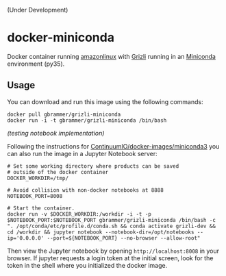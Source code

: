 (Under Development)

# docker-miniconda

Docker container running [amazonlinux](https://hub.docker.com/_/amazonlinux/)
with [Grizli](https://github.com/gbrammer/grizli) running in 
an [Miniconda](http://conda.pydata.org/miniconda.html) environment (py35).

Usage
-----

You can download and run this image using the following commands:

    docker pull gbrammer/grizli-miniconda
    docker run -i -t gbrammer/grizli-miniconda /bin/bash

*(testing notebook implementation)*

Following the instructions for [ContinuumIO/docker-images/miniconda3](https://github.com/ContinuumIO/docker-images/tree/master/miniconda3)
you can also run the image in a Jupyter Notebook server:

    # Set some working directory where products can be saved 
    # outside of the docker container
    DOCKER_WORKDIR=/tmp/ 
    
    # Avoid collision with non-docker notebooks at 8888
    NOTEBOOK_PORT=8008 
    
    # Start the container.
    docker run -v $DOCKER_WORKDIR:/workdir -i -t -p $NOTEBOOK_PORT:$NOTEBOOK_PORT gbrammer/grizli-miniconda /bin/bash -c ". /opt/conda/etc/profile.d/conda.sh && conda activate grizli-dev && cd /workdir && jupyter notebook --notebook-dir=/opt/notebooks --ip='0.0.0.0' --port=${NOTEBOOK_PORT} --no-browser --allow-root"

Then view the Jupyter notebook by opening `http://localhost:8008` in your
browser. If jupyter requests a login token at the initial screen, look for the
token in the shell where you initialized the docker image.



